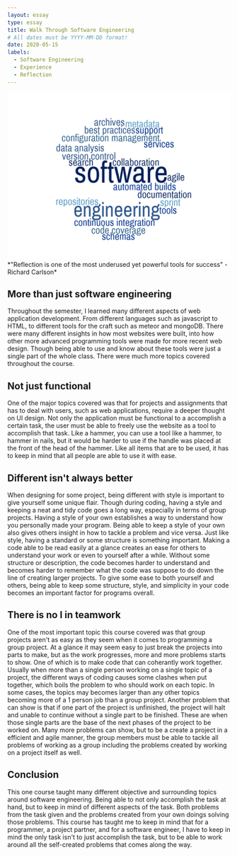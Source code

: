 ```yaml
---
layout: essay
type: essay
title: Walk Through Software Engineering
# All dates must be YYYY-MM-DD format!
date: 2020-05-15
labels:
  - Software Engineering
  - Experience
  - Reflection
---
```


<img class="ui medium right spaced image" src="../images/software.png">
*"Reflection is one of the most underused yet powerful tools for success" -Richard Carlson*

## More than just software engineering

Throughout the semester, I learned many different aspects of web application development. From different languages such as javascript to HTML, to different tools for the craft such as meteor and mongoDB. There were many different insights in how most websites were built, into how other more advanced programming tools were made for more recent web design. Though being able to use and know about these tools were just a single part of the whole class. There were much more topics covered throughout the course.  

## Not just functional

One of the major topics covered was that for projects and assignments that has to deal with users, such as web applications, require a deeper thought on UI design. Not only the application must be functional to a accomplish a certain task, the user must be able to freely use the website as a tool to accomplish that task. Like a hammer, you can use a tool like a hammer, to hammer in nails, but it would be harder to use if the handle was placed at the front of the head of the hammer. Like all items that are to be used, it has to keep in mind that all people are able to use it with ease. 

## Different isn't always better

When designing for some project, being different with style is important to give yourself some unique flair. Though during coding, having a style and keeping a neat and tidy code goes a long way, especially in terms of group projects. Having a style of your own establishes a way to understand how you personally made your program. Being able to keep a style of your own also gives others insight in how to tackle a problem and vice versa. Just like style, having a standard or some structure is something important. Making a code able to be read easily at a glance creates an ease for others to understand your work or even to yourself after a while. Without some structure or description, the code becomes harder to understand and becomes harder to remember what the code was suppose to do down the line of creating larger projects. To give some ease to both yourself and others, being able to keep some structure, style, and simplicity in your code becomes an important factor for programs overall.

## There is no I in teamwork

One of the most important topic this course covered was that group projects aren't as easy as they seem when it comes to programming a group project. At a glance it may seem easy to just break the projects into parts to make, but as the work progresses, more and more problems starts to show. One of which is to make code that can coherantly work together. Usually when more than a single person working on a single topic of a project, the different ways of coding causes some clashes when put together, which boils the problem to who should work on each topic. In some cases, the topics may becomes larger than any other topics becoming more of a 1 person job than a group project. Another problem that can show is that if one part of the project is unfinished, the project will halt and unable to continue without a single part to be finished. These are when those single parts are the base of the next phases of the project to be worked on. Many more problems can show, but to be a create a project in a efficient and agile manner, the group members must be able to tackle all problems of working as a group including the problems created by working on a project itself as well. 

## Conclusion

This one course taught many different objective and surrounding topics around software engineering. Being able to not only accomplish the task at hand, but to keep in mind of different aspects of the task. Both problems from the task given and the problems created from your own doings solving those problems. This course has taught me to keep in mind that for a programmer, a project partner, and for a software engineer, I have to keep in mind the only task isn't to just accomplish the task, but to be able to work around all the self-created problems that comes along the way.
